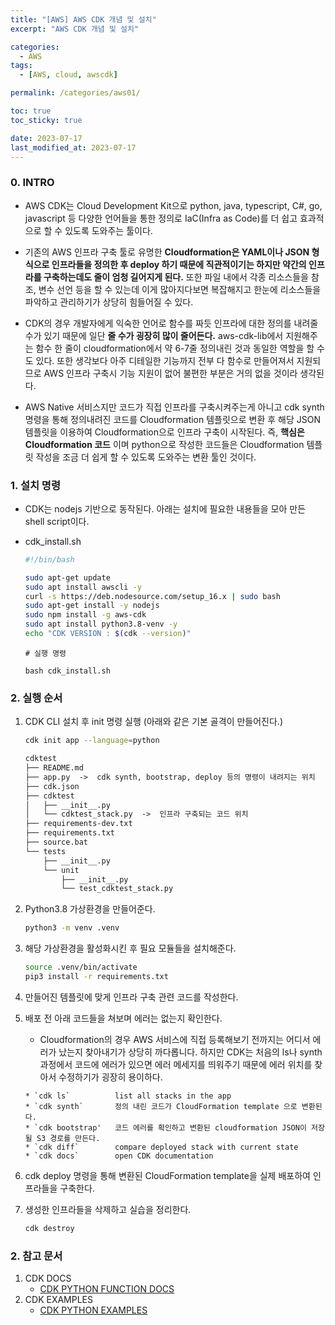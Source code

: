 ```yaml
---
title: "[AWS] AWS CDK 개념 및 설치"
excerpt: "AWS CDK 개념 및 설치"

categories:
  - AWS
tags:
  - [AWS, cloud, awscdk]

permalink: /categories/aws01/

toc: true
toc_sticky: true

date: 2023-07-17
last_modified_at: 2023-07-17
---
```


### 0. INTRO

- AWS CDK는 Cloud Development Kit으로 python, java, typescript, C#, go, javascript 등 다양한 언어들을 통한 정의로 IaC(Infra as Code)를 더 쉽고 효과적으로 할 수 있도록 도와주는 툴이다.

- 기존의 AWS 인프라 구축 툴로 유명한 **Cloudformation은 YAML이나 JSON 형식으로 인프라들을 정의한 후 deploy 하기 때문에 직관적이기는 하지만 약간의 인프라를 구축하는데도 줄이 엄청 길어지게 된다.** 또한 파일 내에서 각종 리소스들을 참조, 변수 선언 등을 할 수 있는데 이게 많아지다보면 복잡해지고 한눈에 리소스들을 파악하고 관리하기가 상당히 힘들어질 수 있다. 

- CDK의 경우 개발자에게 익숙한 언어로 함수를 짜듯 인프라에 대한 정의를 내려줄 수가 있기 때문에 일단 **줄 수가 굉장히 많이 줄어든다.** aws-cdk-lib에서 지원해주는 함수 한 줄이 cloudformation에서 약 6-7줄 정의내린 것과 동일한 역할을 할 수도 있다. 또한 생각보다 아주 디테일한 기능까지 전부 다 함수로 만들어져서 지원되므로 AWS 인프라 구축시 기능 지원이 없어 불편한 부분은 거의 없을 것이라 생각된다.

- AWS Native 서비스지만 코드가 직접 인프라를 구축시켜주는게 아니고 cdk synth 명령을 통해 정의내려진 코드를 Cloudformation 템플릿으로 변환 후 해당 JSON 템플릿을 이용하여 Cloudformation으로 인프라 구축이 시작된다. 즉, **핵심은 Cloudformation 코드** 이며 python으로 작성한 코드들은 Cloudformation 템플릿 작성을 조금 더 쉽게 할 수 있도록 도와주는 변환 툴인 것이다.

### 1. 설치 명령
  - CDK는 nodejs 기반으로 동작된다. 아래는 설치에 필요한 내용들을 모아 만든 shell script이다.
  - cdk_install.sh

    ```bash
    #!/bin/bash

    sudo apt-get update
    sudo apt install awscli -y
    curl -s https://deb.nodesource.com/setup_16.x | sudo bash
    sudo apt-get install -y nodejs
    sudo npm install -g aws-cdk
    sudo apt install python3.8-venv -y
    echo "CDK VERSION : $(cdk --version)"
    ```

    ```
    # 실행 명령

    bash cdk_install.sh
    ```



### 2. 실행 순서

1. CDK CLI 설치 후 init 명령 실행 (아래와 같은 기본 골격이 만들어진다.)
    
    ```bash
    cdk init app --language=python
    ```
    ```txt
    cdktest
    ├── README.md
    ├── app.py  ->  cdk synth, bootstrap, deploy 등의 명령이 내려지는 위치
    ├── cdk.json
    ├── cdktest
    │   ├── __init__.py
    │   └── cdktest_stack.py  ->  인프라 구축되는 코드 위치
    ├── requirements-dev.txt
    ├── requirements.txt
    ├── source.bat
    └── tests
        ├── __init__.py
        └── unit
            ├── __init__.py
            └── test_cdktest_stack.py
    ```


    
2. Python3.8 가상환경을 만들어준다.
    
    ```bash
    python3 -m venv .venv
    ```
    
3. 해당 가상환경을 활성화시킨 후 필요 모듈들을 설치해준다.
    
    ```bash
    source .venv/bin/activate
    pip3 install -r requirements.txt
    ```
    
4. 만들어진 템플릿에 맞게 인프라 구축 관련 코드를 작성한다.
5. 배포 전 아래 코드들을 쳐보며 에러는 없는지 확인한다.
    - Cloudformation의 경우 AWS 서비스에 직접 등록해보기 전까지는 어디서 에러가 났는지 찾아내기가 상당히 까다롭니다. 하지만 CDK는 처음의 ls나 synth 과정에서 코드에 에러가 있으면 에러 메세지를 띄워주기 때문에 에러 위치를 찾아서 수정하기가 굉장히 용이하다.
    
    ```
    * `cdk ls`          list all stacks in the app
    * `cdk synth`       정의 내린 코드가 CloudFormation template 으로 변환된다.
    * `cdk bootstrap'   코드 에러를 확인하고 변환된 cloudformation JSON이 저장될 S3 경로를 만든다.
    * `cdk diff`        compare deployed stack with current state
    * `cdk docs`        open CDK documentation
    ```
    
6. cdk deploy 명령을 통해 변환된 CloudFormation template을 실제 배포하여 인프라들을 구축한다.
7. 생성한 인프라들을 삭제하고 실습을 정리한다.
    
    ```bash
    cdk destroy
    ```

### 2. 참고 문서
1. CDK DOCS
   - [CDK PYTHON FUNCTION DOCS](https://docs.aws.amazon.com/cdk/api/v1/python/index.html)
2. CDK EXAMPLES
   - [CDK PYTHON EXAMPLES](https://github.com/aws-samples/aws-cdk-examples/tree/master/python)

